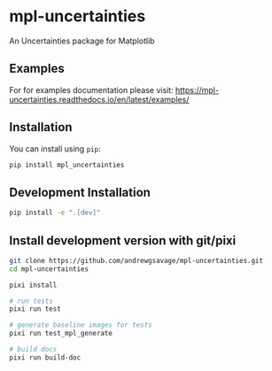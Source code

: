 # mpl-uncertainties

An Uncertainties package for Matplotlib

## Examples
For for examples documentation please visit:
https://mpl-uncertainties.readthedocs.io/en/latest/examples/

## Installation

You can install using `pip`:

```bash
pip install mpl_uncertainties
```

## Development Installation

```bash
pip install -e ".[dev]"
```

## Install development version with git/pixi

```bash
git clone https://github.com/andrewgsavage/mpl-uncertainties.git
cd mpl-uncertainties

pixi install

# run tests
pixi run test

# generate baseline images for tests
pixi run test_mpl_generate

# build docs
pixi run build-doc
```
